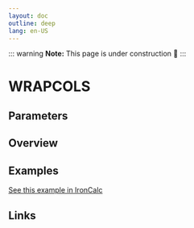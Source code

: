 ```yaml
---
layout: doc
outline: deep
lang: en-US
---
```


::: warning
**Note:** This page is under construction 🚧
:::

# WRAPCOLS

## Parameters

## Overview

## Examples

[See this example in IronCalc](https://app.ironcalc.com/?filename=wrapcols)

## Links